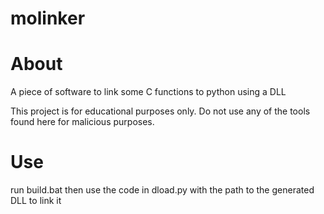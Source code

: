 # molinker

# About

A piece of software to link some C functions to python using a DLL

This project is for educational purposes only.
Do not use any of the tools found here for malicious purposes.

# Use
run build.bat then use the code in dload.py with the path to the generated DLL to link it
